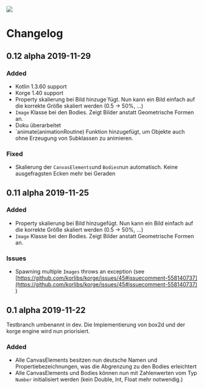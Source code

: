![](https://github.com/emign/engineEmi/workflows/DocumentationBuild/badge.svg)
# Changelog

## 0.12 alpha 2019-11-29

### Added
- Kotlin 1.3.60 support
- Korge 1.40 support
- Property skalierung bei Bild hinzuge`fügt. Nun kann ein Bild einfach auf die korrekte Größe skaliert werden (0.5 -> 50%, ...)
- `Image` Klasse bei den Bodies. Zeigt Bilder anstatt Geometrische Formen an.
- Doku überarbeitet
- `animate(animationRoutine) Funktion hinzugefügt, um Objekte auch ohne Erzeugung von Subklassen zu animieren.

### Fixed
- Skalierung der `CanvasElements`und `Bodies`nun automatisch. Keine ausgefragsten Ecken mehr bei Geraden

## 0.11 alpha 2019-11-25 
### Added
- Property skalierung bei Bild hinzugefügt. Nun kann ein Bild einfach auf die korrekte Größe skaliert werden (0.5 -> 50%, ...)
- `Image` Klasse bei den Bodies. Zeigt Bilder anstatt Geometrische Formen an.

### Issues
- Spawning multiple `Images` throws an exception (see [https://github.com/korlibs/korge/issues/45#issuecomment-558140737](https://github.com/korlibs/korge/issues/45#issuecomment-558140737) )

## 0.1 alpha 2019-11-22 
Testbranch umbenannt in dev. Die Implementierung von box2d und der korge engine wird nun priorisiert.
### Added
- Alle CanvasElements besitzen nun deutsche Namen und Propertiebezeichnungen, was die Abgrenzung zu den Bodies erleichtert
- Alle CanvasElements und Bodies können nun mit Zahlenwerten vom Typ `Number` initialisiert werden (kein Double, Int, Float mehr notwendig.) 

